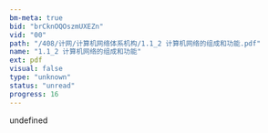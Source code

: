 ```yaml
---
bm-meta: true
bid: "brCknOQOszmUXEZn"
vid: "00"
path: "/408/计网/计算机网络体系机构/1.1_2 计算机网络的组成和功能.pdf"
name: "1.1_2 计算机网络的组成和功能"
ext: pdf
visual: false
type: "unknown"
status: "unread"
progress: 16
---
```

undefined